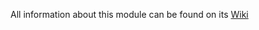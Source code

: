 All information about this module can be found on its [Wiki](https://github.com/tira-io/tira/wiki/Deploying-the-Backend)

